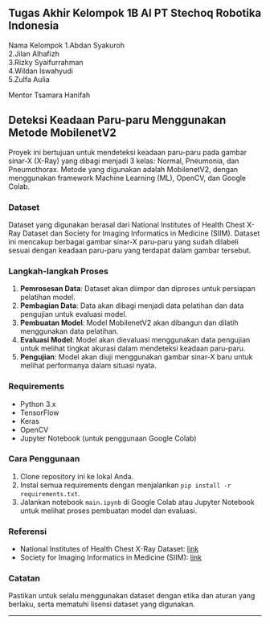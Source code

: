 ## Tugas Akhir Kelompok 1B AI PT Stechoq Robotika Indonesia
Nama Kelompok
1.Abdan Syakuroh	
2.Jilan Alhafizh	
3.Rizky Syaifurrahman	
4.Wildan Iswahyudi	
5.Zulfa Aulia	

Mentor
Tsamara Hanifah
## Deteksi Keadaan Paru-paru Menggunakan Metode MobilenetV2

Proyek ini bertujuan untuk mendeteksi keadaan paru-paru pada gambar sinar-X (X-Ray) yang dibagi menjadi 3 kelas: Normal, Pneumonia, dan Pneumothorax. Metode yang digunakan adalah MobilenetV2, dengan menggunakan framework Machine Learning (ML), OpenCV, dan Google Colab.

### Dataset
Dataset yang digunakan berasal dari National Institutes of Health Chest X-Ray Dataset dan Society for Imaging Informatics in Medicine (SIIM). Dataset ini mencakup berbagai gambar sinar-X paru-paru yang sudah dilabeli sesuai dengan keadaan paru-paru yang terdapat dalam gambar tersebut.

### Langkah-langkah Proses
1. **Pemrosesan Data**: Dataset akan diimpor dan diproses untuk persiapan pelatihan model.
2. **Pembagian Data**: Data akan dibagi menjadi data pelatihan dan data pengujian untuk evaluasi model.
3. **Pembuatan Model**: Model MobilenetV2 akan dibangun dan dilatih menggunakan data pelatihan.
4. **Evaluasi Model**: Model akan dievaluasi menggunakan data pengujian untuk melihat tingkat akurasi dalam mendeteksi keadaan paru-paru.
5. **Pengujian**: Model akan diuji menggunakan gambar sinar-X baru untuk melihat performanya dalam situasi nyata.

### Requirements
- Python 3.x
- TensorFlow
- Keras
- OpenCV
- Jupyter Notebook (untuk penggunaan Google Colab)

### Cara Penggunaan
1. Clone repository ini ke lokal Anda.
2. Instal semua requirements dengan menjalankan `pip install -r requirements.txt`.
3. Jalankan notebook `main.ipynb` di Google Colab atau Jupyter Notebook untuk melihat proses pembuatan model dan evaluasi.

### Referensi
- National Institutes of Health Chest X-Ray Dataset: [link](https://www.nih.gov/)
- Society for Imaging Informatics in Medicine (SIIM): [link](https://siim.org/)

### Catatan
Pastikan untuk selalu menggunakan dataset dengan etika dan aturan yang berlaku, serta mematuhi lisensi dataset yang digunakan.

---
